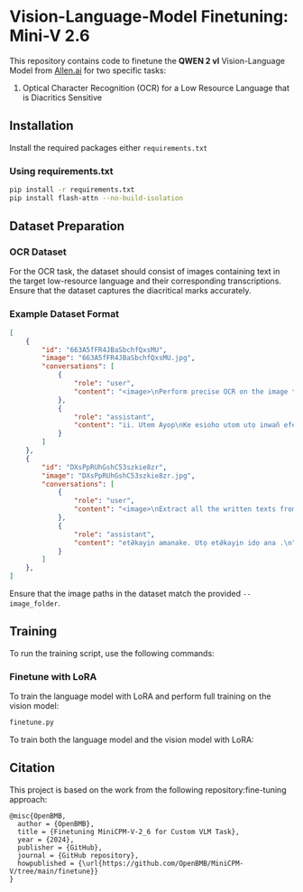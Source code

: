 # Vision-Language-Model Finetuning: Mini-V 2.6
This repository contains code to finetune the **QWEN 2 vl** Vision-Language Model from [Allen.ai](https://github.com/allenai) for two specific tasks:

1. Optical Character Recognition (OCR) for a Low Resource Language that is Diacritics Sensitive

## Installation

Install the required packages either `requirements.txt` 

### Using requirements.txt

```bash
pip install -r requirements.txt
pip install flash-attn --no-build-isolation
```



## Dataset Preparation

### OCR Dataset

For the OCR task, the dataset should consist of images containing text in the target low-resource language and their corresponding transcriptions. Ensure that the dataset captures the diacritical marks accurately.

### Example Dataset Format

```json
[
    {
        "id": "663A5fFR4JBaSbchfQxsMU",
        "image": "663A5fFR4JBaSbchfQxsMU.jpg",
        "conversations": [
            {
                "role": "user",
                "content": "<image>\nPerform precise OCR on the image to extract Ibibio text, sentences, and words, while maintaining the integrity of all diacritical markers and orthographic nuances."
            },
            {
                "role": "assistant",
                "content": "ii. Utem Ayop\nKe esioho utom utọ inwañ efep.\n"
            }
        ]
    },
    {
        "id": "DXsPpRUhGshC53szkie8zr",
        "image": "DXsPpRUhGshC53szkie8zr.jpg",
        "conversations": [
            {
                "role": "user",
                "content": "<image>\nExtract all the written texts from the image from beginning to end, taking note of the Ibibio alphabet (Aa, Ʌʌ, Bb, Dd, Ee, Ff, Gg, Gh gh, Hh, Ii, Ịị, Kk, Kp kp, Mm, Nn, Ññ, Ñw ñw, Ọọ, Pp, Rr, Ss, Tt, Uu, Ww, Yy, Əə) from the images, ensuring full retention of diacritical markers and orthographic integrity."
            },
            {
                "role": "assistant",
                "content": "etƏkayịn amanake. Utọ etƏkayịn idọ ana .\n"
            }
        ]
    },
]
```

Ensure that the image paths in the dataset match the provided `--image_folder`.

## Training

To run the training script, use the following commands:


### Finetune with LoRA

To train the language model with LoRA and perform full training on the vision model:

```python
finetune.py
```

To train both the language model and the vision model with LoRA:


## Citation

This project is based on the work from the following repository:fine-tuning approach:
```
@misc{OpenBMB,
  author = {OpenBMB},
  title = {Finetuning MiniCPM-V-2_6 for Custom VLM Task},
  year = {2024},
  publisher = {GitHub},
  journal = {GitHub repository},
  howpublished = {\url{https://github.com/OpenBMB/MiniCPM-V/tree/main/finetune}}
}
```
